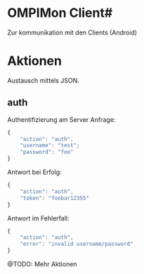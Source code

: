 # OMPIMon Client#

Zur kommunikation mit den Clients (Android)


# Aktionen #

Austausch mittels JSON.

## auth ##
Authentifizierung am Server
Anfrage:

````javascript
{
	"action": "auth",
	"username": "test";
	"password": "foo"
}
````

Antwort bei Erfolg:

````javascript
{
	"action": "auth",
	"token": "foobar12355"
}
````

Antwort im Fehlerfall:
````javascript
{
	"action": "auth",
	"error": "invalid username/password"
}
````

@TODO: Mehr Aktionen